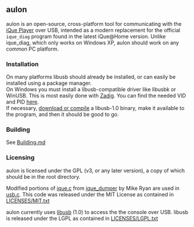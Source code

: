 ## aulon
aulon is an open-source, cross-platform tool for communicating with the [iQue Player](https://en.wikipedia.org/wiki/IQue_Player) over USB, intended as a modern replacement for the official ```ique_diag``` program found in the latest iQue@Home version. Unlike ique_diag, which only works on Windows XP, aulon should work on any common PC platform.  

### Installation
On many platforms libusb should already be installed, or can easily be installed using a package manager.  
On Windows you must install a libusb-compatible driver like libusbk or WinUSB. This is most easily done with [Zadig](http://zadig.akeo.ie/). You can find the needed VID and PID [here](https://github.com/jbop1626/aulon/blob/master/src/usb.c#L34).  
If necessary, [download or compile](https://github.com/libusb/libusb/releases) a libusb-1.0 binary, make it available to the program, and then it should be good to go.  

### Building
See [Building.md](https://github.com/jbop1626/aulon/blob/master/build/BUILDING.md)

### Licensing
aulon is licensed under the GPL (v3, or any later version), a copy of which should be in the root directory.  

Modified portions of [ique.c](https://github.com/mikeryan/ique_dumper/blob/master/ique.c) from [ique_dumper](https://github.com/mikeryan/ique_dumper) by Mike Ryan are used in [usb.c](https://github.com/jbop1626/aulon/blob/master/src/usb.c). This code was released under the MIT License as contained in [LICENSES/MIT.txt](https://github.com/jbop1626/aulon/blob/master/LICENSES/MIT.txt)  

aulon currently uses [libusb](https://github.com/libusb/libusb) (1.0) to access the the console over USB. libusb is released under the LGPL as contained in [LICENSES/LGPL.txt](https://github.com/jbop1626/aulon/blob/master/LICENSES/LGPL.txt)  
